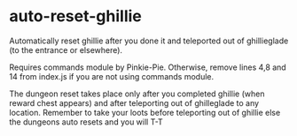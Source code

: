 # auto-reset-ghillie
Automatically reset ghillie after you done it and teleported out of ghillieglade (to the entrance or elsewhere). 

Requires commands module by Pinkie-Pie. Otherwise, remove lines 4,8 and 14 from index.js if you are not using commands module.

The dungeon reset takes place only after you completed ghillie (when reward chest appears) and after teleporting out of ghilleglade to any location. Remember to take your loots before teleporting out of ghillie else the dungeons auto resets and you will T-T


